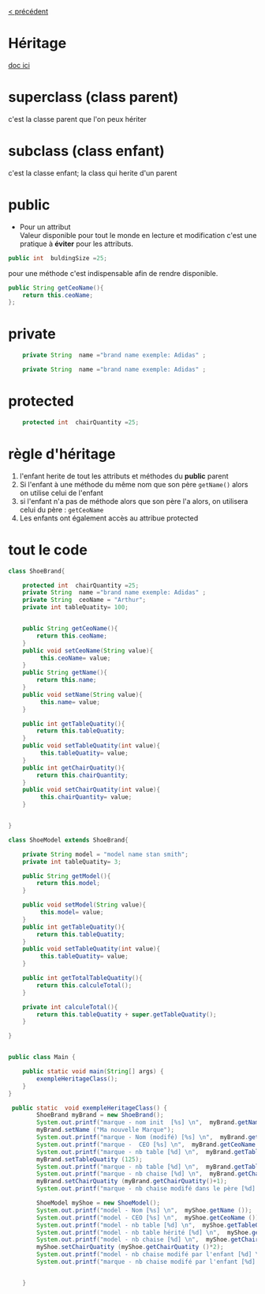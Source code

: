 [< précédent](../README.md)

# Héritage

[doc ici](https://www.w3schools.com/java/java_inheritance.asp)

# superclass (class parent)

c'est la classe parent que l'on peux hériter

# subclass (class enfant)

c'est la classe enfant; la class qui herite d'un parent

# public

- Pour un attribut  
  Valeur disponible pour tout le monde en lecture et modification
  c'est une pratique à **éviter** pour les attributs.

```java
public int  buldingSize =25;
```

pour une méthode
c'est indispensable afin de rendre disponible.

```java
public String getCeoName(){
    return this.ceoName;
};
```

# private

```java
    private String  name ="brand name exemple: Adidas" ;
```

```java
    private String  name ="brand name exemple: Adidas" ;
```

# protected

```java
    protected int  chairQuantity =25;
```

# règle d'héritage

1. l'enfant herite de tout les attributs et méthodes du **public** parent
1. Si l'enfant à une méthode du même nom que son père `getName()` alors on utilise celui de l'enfant
1. si l'enfant n'a pas de méthode alors que son père l'a alors, on utilisera celui du père : `getCeoName`
1. Les enfants ont également accès au attribue protected

# tout le code

```java
class ShoeBrand{

    protected int  chairQuantity =25;
    private String  name ="brand name exemple: Adidas" ;
    private String  ceoName = "Arthur";
    private int tableQuatity= 100;


    public String getCeoName(){
        return this.ceoName;
    }
    public void setCeoName(String value){
         this.ceoName= value;
    }
    public String getName(){
        return this.name;
    }
    public void setName(String value){
         this.name= value;
    }

    public int getTableQuatity(){
        return this.tableQuatity;
    }
    public void setTableQuatity(int value){
         this.tableQuatity= value;
    }
    public int getChairQuatity(){
        return this.chairQuantity;
    }
    public void setChairQuatity(int value){
         this.chairQuantity= value;
    }


}

class ShoeModel extends ShoeBrand{

    private String model = "model name stan smith";
    private int tableQuatity= 3;

    public String getModel(){
        return this.model;
    }

    public void setModel(String value){
         this.model= value;
    }
    public int getTableQuatity(){
        return this.tableQuatity;
    }
    public void setTableQuatity(int value){
         this.tableQuatity= value;
    }

    public int getTotalTableQuatity(){
        return this.calculeTotal();
    }

    private int calculeTotal(){
        return this.tableQuatity + super.getTableQuatity();
    }

}


public class Main {

    public static void main(String[] args) {
        exempleHeritageClass();
    }
}

 public static  void exempleHeritageClass() {
        ShoeBrand myBrand = new ShoeBrand();
        System.out.printf("marque - nom init  [%s] \n",  myBrand.getName ());
        myBrand.setName ("Ma nouvelle Marque");
        System.out.printf("marque - Nom (modifé) [%s] \n",  myBrand.getName ());
        System.out.printf("marque -  CEO [%s] \n",  myBrand.getCeoName ());
        System.out.printf("marque - nb table [%d] \n",  myBrand.getTableQuatity ());
        myBrand.setTableQuatity (125);
        System.out.printf("marque - nb table [%d] \n",  myBrand.getTableQuatity ());
        System.out.printf("marque - nb chaise [%d] \n",  myBrand.getChairQuatity ());
        myBrand.setChairQuatity (myBrand.getChairQuatity()+1);
        System.out.printf("marque - nb chaise modifé dans le père [%d] \n",  myBrand.getChairQuatity ());

        ShoeModel myShoe = new ShoeModel();
        System.out.printf("model - Nom [%s] \n",  myShoe.getName ());
        System.out.printf("model - CEO [%s] \n",  myShoe.getCeoName ());
        System.out.printf("model - nb table [%d] \n",  myShoe.getTableQuatity ());
        System.out.printf("model - nb table hérité [%d] \n",  myShoe.getTotalTableQuatity());
        System.out.printf("model - nb chaise [%d] \n",  myShoe.getChairQuatity ());
        myShoe.setChairQuatity (myShoe.getChairQuatity ()*2);
        System.out.printf("model - nb chaise modifé par l'enfant [%d] \n",  myShoe.getChairQuatity ());
        System.out.printf("marque - nb chaise modifé par l'enfant [%d] \n",  myBrand.getChairQuatity ());


    }
```
